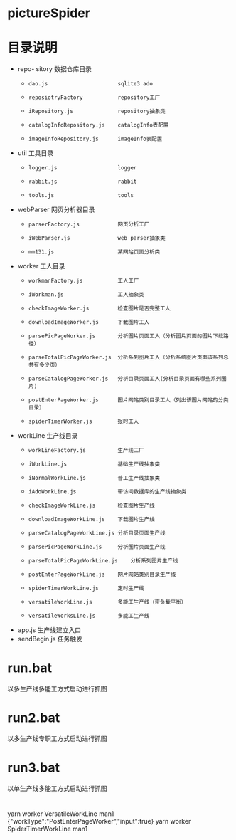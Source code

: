 # pictureSpider

# 目录说明
- repo- sitory                  数据仓库目录
	-     dao.js                      sqlite3 ado
	-     reposiotryFactory           repository工厂
	-     iRepository.js              repository抽象类
	-     catalogInfoRepository.js    catalogInfo表配置
	-     imageInfoRepository.js      imageInfo表配置
- util                        工具目录
	-     logger.js                   logger
	-     rabbit.js                   rabbit
	-     tools.js                    tools
- webParser                   网页分析器目录
	-     parserFactory.js            网页分析工厂
	-     iWebParser.js               web parser抽象类
	-     mm131.js                    某网站页面分析类
- worker                      工人目录
	-     workmanFactory.js           工人工厂
	-     iWorkman.js                 工人抽象类
	-     checkImageWorker.js         检查图片是否完整工人
	-     downloadImageWorker.js      下载图片工人
	-     parsePicPageWorker.js       分析图片页面工人（分析图片页面的图片下载路径）
	-     parseTotalPicPageWorker.js  分析系列图片工人（分析系统图片页面该系列总共有多少页）
	-     parseCatalogPageWorker.js   分析目录页面工人(分析目录页面有哪些系列图片)
	-     postEnterPageWorker.js      图片网站类别目录工人（列出该图片网站的分类目录）
	-     spiderTimerWorker.js        报时工人
- workLine                    生产线目录
	-     workLineFactory.js          生产线工厂
	-     iWorkLine.js                基础生产线抽象类
	-     iNormalWorkLine.js          普工生产线抽象类
	-     iAdoWorkLine.js             带访问数据库的生产线抽象类
	-     checkImageWorkLine.js       检查图片生产线
	-     downloadImageWorkLine.js    下载图片生产线
	-     parseCatalogPageWorkLine.js 分析目录页面生产线
	-     parsePicPageWorkLine.js     分析图片页面生产线
	-     parseTotalPicPageWorkLine.js    分析系列图片生产线
	-     postEnterPageWorkLine.js    网片网站类别目录生产线
	-     spiderTimerWorkLine.js      定时生产线
	-     versatileWorkLine.js        多能工生产线（带负载平衡）
	-     versatileWorksLine.js       多能工生产线
- app.js          生产线建立入口
- sendBegin.js    任务触发


# run.bat
以多生产线多能工方式启动进行抓图
# run2.bat
以多生产线专职工方式启动进行抓图
# run3.bat
以单生产线多能工方式启动进行抓图

# 
yarn worker VersatileWorkLine man1
{"workType":"PostEnterPageWorker","input":true}
yarn worker SpiderTimerWorkLine man1
